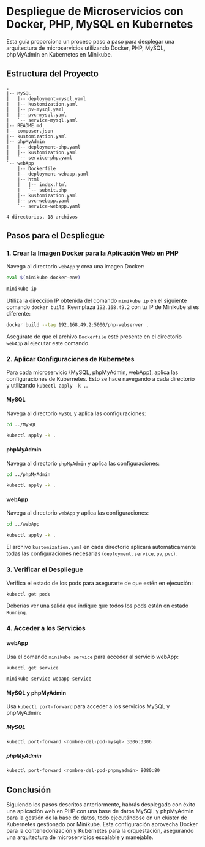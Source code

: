 # Despliegue de Microservicios con Docker, PHP, MySQL en Kubernetes

Esta guía proporciona un proceso paso a paso para desplegar una arquitectura de microservicios utilizando Docker, PHP, MySQL, phpMyAdmin en Kubernetes en Minikube.

## Estructura del Proyecto

```
.
|-- MySQL
|   |-- deployment-mysql.yaml
|   |-- kustomization.yaml
|   |-- pv-mysql.yaml
|   |-- pvc-mysql.yaml
|   `-- service-mysql.yaml
|-- README.md
|-- composer.json
|-- kustomization.yaml
|-- phpMyAdmin
|   |-- deployment-php.yaml
|   |-- kustomization.yaml
|   `-- service-php.yaml
`-- webApp
    |-- Dockerfile
    |-- deployment-webapp.yaml
    |-- html
    |   |-- index.html
    |   `-- submit.php
    |-- kustomization.yaml
    |-- pvc-webapp.yaml
    `-- service-webapp.yaml

4 directorios, 18 archivos
```

## Pasos para el Despliegue

### 1. Crear la Imagen Docker para la Aplicación Web en PHP

Navega al directorio `webApp` y crea una imagen Docker:

```bash
eval $(minikube docker-env)
```

```bash
minikube ip
```
Utiliza la dirección IP obtenida del comando `minikube ip` en el siguiente comando `docker build`. 
Reemplaza `192.168.49.2` con tu IP de Minikube si es diferente:

```bash
docker build --tag 192.168.49.2:5000/php-webserver .
```

Asegúrate de que el archivo `Dockerfile` esté presente en el directorio `webApp` al ejecutar este comando.

### 2. Aplicar Configuraciones de Kubernetes

Para cada microservicio (MySQL, phpMyAdmin, webApp), aplica las configuraciones de Kubernetes. Esto se hace navegando a cada directorio y utilizando `kubectl apply -k .`.

#### MySQL

Navega al directorio `MySQL` y aplica las configuraciones:

```bash
cd ../MySQL
```
```bash
kubectl apply -k .
```

#### phpMyAdmin

Navega al directorio `phpMyAdmin` y aplica las configuraciones:

```bash
cd ../phpMyAdmin
```
```bash
kubectl apply -k .
```
#### webApp

Navega al directorio `webApp` y aplica las configuraciones:

```bash
cd ../webApp
```
```bash
kubectl apply -k .
```
El archivo `kustomization.yaml` en cada directorio aplicará automáticamente todas las configuraciones necesarias (`deployment`, `service`, `pv`, `pvc`).

### 3. Verificar el Despliegue

Verifica el estado de los pods para asegurarte de que estén en ejecución:

```bash
kubectl get pods
```

Deberías ver una salida que indique que todos los pods están en estado `Running`.

### 4. Acceder a los Servicios

#### webApp

Usa el comando `minikube service` para acceder al servicio webApp:

```bash
kubectl get service
```
```bash
minikube service webapp-service
```
#### MySQL y phpMyAdmin

Usa `kubectl port-forward` para acceder a los servicios MySQL y phpMyAdmin:

##### MySQL

```bash
kubectl port-forward <nombre-del-pod-mysql> 3306:3306
```

##### phpMyAdmin

```bash
kubectl port-forward <nombre-del-pod-phpmyadmin> 8080:80
```

## Conclusión

Siguiendo los pasos descritos anteriormente, habrás desplegado con éxito una aplicación web en PHP con una base de datos MySQL y phpMyAdmin para la gestión de la base de datos, todo ejecutándose en un clúster de Kubernetes gestionado por Minikube. Esta configuración aprovecha Docker para la contenedorización y Kubernetes para la orquestación, asegurando una arquitectura de microservicios escalable y manejable.
